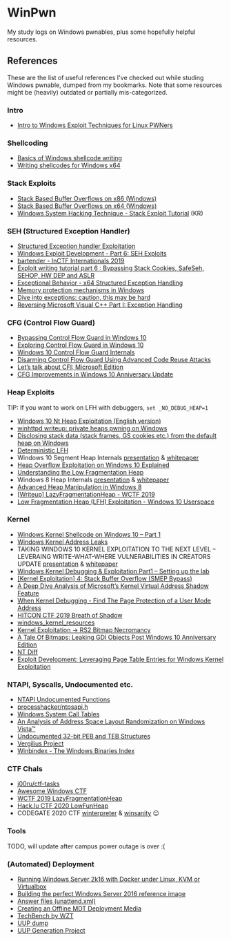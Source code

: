 # WinPwn

My study logs on Windows pwnables, plus some hopefully helpful resources.

## References

These are the list of useful references I've checked out while studing Windows pwnable, dumped from my bookmarks. Note that some resources might be (heavily) outdated or partially mis-categorized.

### Intro
- [Intro to Windows Exploit Techniques for Linux PWNers](https://blog.pwnhub.cn/download/01/WinPWN.pdf)

### Shellcoding
- [Basics of Windows shellcode writing](https://idafchev.github.io/exploit/2017/09/26/writing_windows_shellcode.html)
- [Writing shellcodes for Windows x64](https://nytrosecurity.com/2019/06/30/writing-shellcodes-for-windows-x64/)

### Stack Exploits
- [Stack Based Buffer Overflows on x86 (Windows)](https://nytrosecurity.com/2017/12/09/stack-based-buffer-overflows-on-x86-windows-part-i/)
- [Stack Based Buffer Overflows on x64 (Windows)](https://nytrosecurity.com/2018/01/24/stack-based-buffer-overflows-on-x64-windows/)
- [Windows System Hacking Technique - Stack Exploit Tutorial](https://ruinick.tistory.com/79) (KR)

### SEH (Structured Exception Handler)
- [Structured Exception handler Exploitation](https://www.exploit-db.com/docs/english/17505-structured-exception-handler-exploitation.pdf)
- [Windows Exploit Development - Part 6: SEH Exploits](http://web.archive.org/web/20200324143130/https://www.securitysift.com/windows-exploit-development-part-6-seh-exploits/)
- [bartender - InCTF Internationals 2019](https://blog.bi0s.in/2019/10/11/Pwn/bartender/)
- [Exploit writing tutorial part 6 : Bypassing Stack Cookies, SafeSeh, SEHOP, HW DEP and ASLR](https://www.corelan.be/index.php/2009/09/21/exploit-writing-tutorial-part-6-bypassing-stack-cookies-safeseh-hw-dep-and-aslr/)
- [Exceptional Behavior - x64 Structured Exception Handling](https://www.osronline.com/article.cfm%5Earticle=469.htm)
- [Memory protection mechanisms in Windows](https://www.cnblogs.com/hyq20135317/p/6377880.html)
- [Dive into exceptions: caution, this may be hard](https://hackmag.com/uncategorized/exceptions-for-hardcore-users/)
- [Reversing Microsoft Visual C++ Part I: Exception Handling](http://www.openrce.org/articles/full_view/21)

### CFG (Control Flow Guard)
- [Bypassing Control Flow Guard in Windows 10](https://improsec.com/tech-blog/bypassing-control-flow-guard-in-windows-10)
- [Exploring Control Flow Guard in Windows 10](https://www.trendmicro.com/en_us/research/15/a/exploring-control-flow-guard-in-windows-10.html)
- [Windows 10 Control Flow Guard Internals](http://www.powerofcommunity.net/poc2014/mj0011.pdf)
- [Disarming Control Flow Guard Using Advanced Code Reuse Attacks](https://web.archive.org/web/20170522011815/https://www.endgame.com/blog/disarming-control-flow-guard-using-advanced-code-reuse-attacks)
- [Let’s talk about CFI: Microsoft Edition](https://blog.trailofbits.com/2016/12/27/lets-talk-about-cfi-microsoft-edition/)
- [CFG Improvements in Windows 10 Anniversary Update](https://www.trendmicro.com/en_us/research/16/j/control-flow-guard-improvements-windows-10-anniversary-update.html)

### Heap Exploits
TIP: If you want to work on LFH with debuggers, `set _NO_DEBUG_HEAP=1`
- [Windows 10 Nt Heap Exploitation (English version)](https://www.slideshare.net/AngelBoy1/windows-10-nt-heap-exploitation-english-version)
- [winhttpd writeup: private heaps pwning on Windows](https://blog.scrt.ch/2019/01/24/private-heaps-pwning-on-windows/)
- [Disclosing stack data (stack frames, GS cookies etc.) from the default heap on Windows](https://j00ru.vexillium.org/2016/07/disclosing-stack-data-from-the-default-heap-on-windows/)
- [Deterministic LFH](https://github.com/saaramar/Deterministic_LFH)
- Windows 10 Segment Heap Internals [presentation](https://www.blackhat.com/docs/us-16/materials/us-16-Yason-Windows-10-Segment-Heap-Internals.pdf) & [whitepaper](https://www.blackhat.com/docs/us-16/materials/us-16-Yason-Windows-10-Segment-Heap-Internals-wp.pdf)
- [Heap Overflow Exploitation on Windows 10 Explained](https://blog.rapid7.com/2019/06/12/heap-overflow-exploitation-on-windows-10-explained/)
- [Understanding the Low Fragmentation Heap](http://illmatics.com/Understanding_the_LFH.pdf)
- Windows 8 Heap Internals [presentation](https://media.blackhat.com/bh-us-12/Briefings/Valasek/BH_US_12_Valasek_Windows_8_Heap_Internals_Slides.pdf) & [whitepaper](http://illmatics.com/Windows%208%20Heap%20Internals.pdf)
- [Advanced Heap Manipulation in Windows 8](https://media.blackhat.com/eu-13/briefings/Liu/bh-eu-13-liu-advanced-heap-WP.pdf)
- [\[Writeup\] LazyFragmentationHeap - WCTF 2019](https://null2root.github.io/blog/2020/02/07/LazyFragmentationHeap-WCTF2019-writeup.html)
- [Low Fragmentation Heap (LFH) Exploitation - Windows 10 Userspace](https://github.com/peleghd/Windows-10-Exploitation/blob/master/Low_Fragmentation_Heap_(LFH)_Exploitation_-_Windows_10_Userspace_by_Saar_Amar.pdf)

### Kernel
- [Windows Kernel Shellcode on Windows 10 – Part 1](https://improsec.com/tech-blog/windows-kernel-shellcode-on-windows-10-part-1)
- [Windows Kernel Address Leaks](https://github.com/sam-b/windows_kernel_address_leaks)
- TAKING WINDOWS 10 KERNEL EXPLOITATION TO THE NEXT LEVEL – LEVERAING WRITE-WHAT-WHERE
VULNERABILITIES IN CREATORS UPDATE [presentation](https://www.blackhat.com/docs/us-17/wednesday/us-17-Schenk-Taking-Windows-10-Kernel-Exploitation-To-The-Next-Level%E2%80%93Leveraging-Write-What-Where-Vulnerabilities-In-Creators-Update.pdf) & [whitepaper](https://www.blackhat.com/docs/us-17/wednesday/us-17-Schenk-Taking-Windows-10-Kernel-Exploitation-To-The-Next-Level%E2%80%93Leveraging-Write-What-Where-Vulnerabilities-In-Creators-Update-wp.pdf)
- [Windows Kernel Debugging & Exploitation Part1 – Setting up the lab](https://voidsec.com/windows-kernel-debugging-exploitation/)
- [\[Kernel Exploitation\] 4: Stack Buffer Overflow (SMEP Bypass)](https://www.abatchy.com/2018/01/kernel-exploitation-4)
- [A Deep Dive Analysis of Microsoft’s Kernel Virtual Address Shadow Feature](https://www.fortinet.com/blog/threat-research/a-deep-dive-analysis-of-microsoft-s-kernel-virtual-address-shadow-feature)
- [When Kernel Debugging - Find The Page Protection of a User Mode Address](https://stackoverflow.com/questions/16749764/when-kernel-debugging-find-the-page-protection-of-a-user-mode-address)
- [HITCON CTF 2019 Breath of Shadow](https://github.com/scwuaptx/CTF/tree/master/2019-writeup/hitcon/breathofshadow/challenge)
- [windows_kernel_resources](https://github.com/sam-b/windows_kernel_resources)
- [Kernel Exploitation -> RS2 Bitmap Necromancy](https://www.fuzzysecurity.com/tutorials/expDev/22.html)
- [A Tale Of Bitmaps: Leaking GDI Objects Post Windows 10 Anniversary Edition](https://labs.f-secure.com/archive/a-tale-of-bitmaps/)
- [NT Diff](https://ntdiff.github.io/)
- [Exploit Development: Leveraging Page Table Entries for Windows Kernel Exploitation](https://connormcgarr.github.io/pte-overwrites/)

### NTAPI, Syscalls, Undocumented etc.
- [NTAPI Undocumented Functions](https://undocumented.ntinternals.net/)
- [processhacker/ntpsapi.h](https://github.com/processhacker/processhacker/blob/master/phnt/include/ntpsapi.h)
- [Windows System Call Tables](https://github.com/j00ru/windows-syscalls)
- [An Analysis of Address Space Layout Randomization on Windows Vista™](https://web.archive.org/web/20190715102700/https://www.symantec.com/avcenter/reference/Address_Space_Layout_Randomization.pdf)
- [Undocumented 32-bit PEB and TEB Structures](http://bytepointer.com/resources/tebpeb32.htm)
- [Vergilius Project](https://www.vergiliusproject.com/)
- [Winbindex - The Windows Binaries Index](https://winbindex.m417z.com/)

### CTF Chals
- [j00ru/ctf-tasks](https://github.com/j00ru/ctf-tasks)
- [Awesome Windows CTF](https://zaratec.github.io/2019/09/19/awesome-windows-ctf/)
- [WCTF 2019 LazyFragmentationHeap](https://github.com/scwuaptx/LazyFragmentationHeap)
- [Hack.lu CTF 2020 LowFunHeap](https://ctftime.org/task/13503)
- CODEGATE 2020 CTF [winterpreter](https://github.com/leesh3288/CTF/tree/master/2020/CODEGATE_2020_Preliminary/winterpreter) & [winsanity](https://github.com/leesh3288/CTF/tree/master/2020/CODEGATE_2020_Finals/winsanity) 😉

### Tools
TODO, will update after campus power outage is over :(

### (Automated) Deployment
- [Running Windows Server 2k16 with Docker under Linux, KVM or Virtualbox](https://gist.github.com/mustafaakin/0cfbc1b4bb346a05a615)
- [Building the perfect Windows Server 2016 reference image](https://deploymentresearch.com/building-the-perfect-windows-server-2016-reference-image/)
- [Answer files (unattend.xml)](https://docs.microsoft.com/en-us/windows-hardware/manufacture/desktop/update-windows-settings-and-scripts-create-your-own-answer-file-sxs)
- [Creating an Offline MDT Deployment Media](https://www.vkernel.ro/blog/creating-an-offline-mdt-deployment-media)
- [TechBench by WZT](https://tb.rg-adguard.net/public.php)
- [UUP dump](https://uupdump.ml/)
- [UUP Generation Project](https://uup.rg-adguard.net/)
